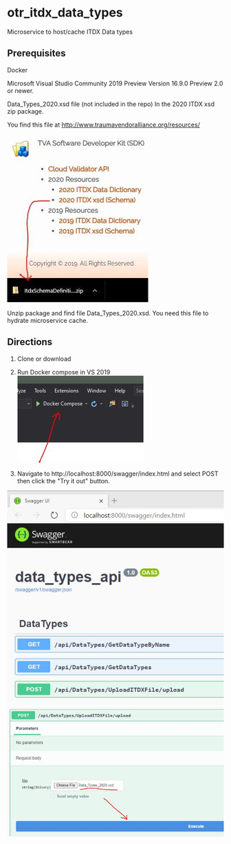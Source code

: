 # otr_itdx_data_types
Microservice to host/cache ITDX Data types

## Prerequisites
  
Docker

Microsoft Visual Studio Community 2019 Preview Version 16.9.0 Preview 2.0 or newer.

Data_Types_2020.xsd file (not included in the repo) In the 2020 ITDX xsd zip package.

You find this file at http://www.traumavendoralliance.org/resources/

![](Images/itdsschemadefinition.JPG)

Unzip package and find file Data_Types_2020.xsd.  You need this file to hydrate microservice cache.

## Directions
1. Clone or download
2. Run Docker compose in VS 2019
![](Images/vsrun.JPG)

3. Navigate to http://localhost:8000/swagger/index.html and select POST then click the "Try it out" button.

![](Images/Swagger1.JPG)
![](Images/loadfile.JPG)
